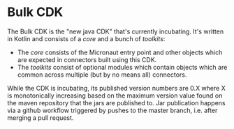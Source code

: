 # Bulk CDK

The Bulk CDK is the "new java CDK" that's currently incubating.
It's written in Kotlin and consists of a _core_ and a bunch of _toolkits_:
- The _core_ consists of the Micronaut entry point and other objects which are expected in
  connectors built using this CDK.
- The _toolkits_ consist of optional modules which contain objects which are common across
  multiple (but by no means all) connectors.

While the CDK is incubating, its published version numbers are 0.X where X is monotonically
increasing based on the maximum version value found on the maven repository that the jars are
published to.
Jar publication happens via a github workflow triggered by pushes to the master branch, i.e. after
merging a pull request.
